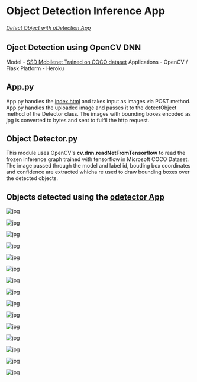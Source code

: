 # Object Detection Inference App  
  
  
###### [Detect Object with oDetection App](https://odetection.herokuapp.com/)  
  
  
## Oject Detection using OpenCV DNN

Model - [SSD Mobilenet Trained on COCO dataset](https://github.com/tensorflow/models/blob/master/research/object_detection/g3doc/detection_model_zoo.md)
Applications - OpenCV / Flask
Platform - Heroku  
  
  
  
  
## App.py  
  
  
  
App.py handles the [index.html](https://github.com/kashyam/obj_det_inference/tree/master/templates/index.html) and takes input as images via POST method.  
App.py handles the uploaded image and passes it to the detectObject method of the Detector class. The images with bounding boxes encoded as jpg is converted to bytes and sent to fulfil the http request.  
  
  
  
  
  
## Object Detector.py  
  
  
  
This module uses OpenCV's **cv.dnn.readNetFromTensorflow** to read the frozen inference graph trained with tensorflow in Microsoft COCO Dataset. The image passed through the model and label id, bouding box coordinates and confidence are extracted whicha re used to draw bounding boxes over the detected objects.  
  
  
  
  
## Objects detected using the [odetector App](https://odetection.herokuapp.com/)  
  
  
  ![jpg](/detections/elephant1.jpg)
  
  
  
  
  ![jpg](/detections/elephant2.jpg)
  
  
  
  
  ![jpg](/detections/bench.jpg)
  
  
  
  
  ![jpg](/detections/bird1.jpg)
  
  
  
  
  ![jpg](/detections/bus1.jpg)
  
  
  
  
  ![jpg](/detections/bird2.jpg)
  
  
  
  
  ![jpg](/detections/zebra.jpg)
  
  
  
  
  ![jpg](/detections/car1.jpg)
  
  
  
  
  ![jpg](/detections/car2.jpg)
  
  
  
  
  ![jpg](/detections/carrot.jpg)
  
  
  
  
  ![jpg](/detections/car3.jpg)
  
  
  
  
  ![jpg](/detections/cow1.jpg)
  
  
  
  
  ![jpg](/detections/chair1.jpg)
  
  
  
  
  ![jpg](/detections/cow2.jpg)
  
  
  
  
  ![jpg](/detections/cows3.jpg)

